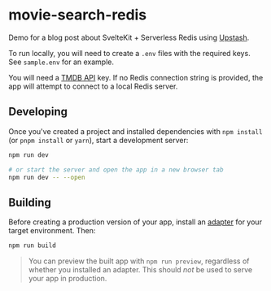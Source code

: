 # movie-search-redis

Demo for a blog post about SvelteKit + Serverless Redis using [Upstash](https://www.upstash.com/).

To run locally, you will need to create a `.env` files with the required keys. See `sample.env` for an example.

You will need a [TMDB API](https://developers.themoviedb.org/3/getting-started/introduction) key. If no Redis connection string is provided, the app will attempt to connect to a local Redis server.

## Developing

Once you've created a project and installed dependencies with `npm install` (or `pnpm install` or `yarn`), start a development server:

```bash
npm run dev

# or start the server and open the app in a new browser tab
npm run dev -- --open
```

## Building

Before creating a production version of your app, install an [adapter](https://kit.svelte.dev/docs#adapters) for your target environment. Then:

```bash
npm run build
```

> You can preview the built app with `npm run preview`, regardless of whether you installed an adapter. This should _not_ be used to serve your app in production.
